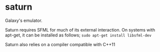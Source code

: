 saturn
======

Galaxy's emulator.

Saturn requires SFML for much of its external interaction.
On systems with apt-get, it can be installed as follows;
`sudo apt-get install libsfml-dev`

Saturn also relies on a compiler compatible with C++11

